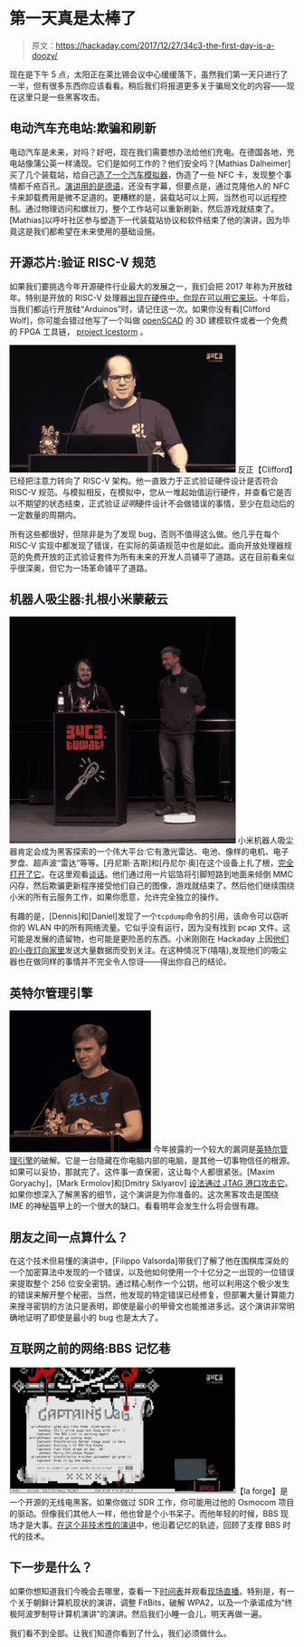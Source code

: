 # 第一天真是太棒了

> 原文：<https://hackaday.com/2017/12/27/34c3-the-first-day-is-a-doozy/>

现在是下午 5 点，太阳正在莱比锡会议中心缓缓落下，虽然我们第一天只进行了一半，但有很多东西你应该看看。稍后我们将报道更多关于骗局文化的内容——现在这里只是一些黑客攻击。

## 电动汽车充电站:欺骗和刷新

电动汽车是未来，对吗？好吧，现在我们需要想办法给他们充电。在德国各地，充电站像蒲公英一样涌现。它们是如何工作的？他们安全吗？[Mathias Dalheimer]买了几个装载站，给自己[造了一个汽车模拟器](https://evsim.gonium.net/)，伪造了一些 NFC 卡，发现整个事情都千疮百孔。[演讲用的是德语](https://media.ccc.de/v/34c3-9092-ladeinfrastruktur_fur_elektroautos_ausbau_statt_sicherheit)，还没有字幕，但要点是，通过克隆他人的 NFC 卡来卸载费用是微不足道的。更糟糕的是，装载站可以上网，当然也可以远程控制。通过物理访问和螺丝刀，整个工作站可以重新刷新，然后游戏就结束了。[Mathias]以呼吁社区参与塑造下一代装载站协议和软件结束了他的演讲，因为毕竟这是我们都希望在未来使用的基础设施。

## 开源芯片:验证 RISC-V 规范

如果我们要挑选今年开源硬件行业最大的发展之一，我们会把 2017 年称为开放硅年。特别是开放的 RISC-V 处理器[出现在硬件中，你现在可以用它来玩](https://hackaday.com/2017/09/18/a-smaller-cheaper-risc-v-board/)。十年后，当我们都运行开放硅“Arduinos”时，请记住这一次。如果你没有看[Clifford Wolf]，你可能会错过他写了一个叫做 [openSCAD](https://hackaday.com/?s=openscad) 的 3D 建模软件或者一个免费的 FPGA 工具链， [project Icestorm](https://hackaday.com/?s=icestorm) 。

[![](img/21a66d9d2c9d1f1a654131537eef147b.png)](https://hackaday.com/wp-content/uploads/2017/12/risc-vmp4-shot0002.jpg) 反正【Clifford】已经把注意力转向了 RISC-V 架构。他一直致力于正式验证硬件设计是否符合 RISC-V 规范。与模拟相反，在模拟中，您从一堆起始值运行硬件，并查看它是否以不期望的状态结束，正式验证*证明*硬件设计不会做错误的事情，至少在启动后的一定数量的周期内。

所有这些都很好，但除非是为了发现 bug，否则不值得这么做。他几乎在每个 RISC-V 实现中都发现了错误，在实际的英语规范中也是如此。面向开放处理器规范的免费开放的正式验证套件为所有未来的开发人员铺平了道路。这在目前看来似乎很深奥，但它为一场革命铺平了道路。

## 机器人吸尘器:扎根小米蒙蔽云

[![](img/94da25fa3c2cea0c8191ba66eb8bbf47.png)](https://hackaday.com/wp-content/uploads/2017/12/muxedmp4-shot0003_thumbnail_bright.png) 小米机器人吸尘器肯定会成为黑客探索的一个伟大平台:它有激光雷达、电池、像样的电机、电子罗盘、超声波“雷达”等等。[丹尼斯·吉斯]和[丹尼尔·奥]在这个设备上扎了根，[完全打开了它](https://events.ccc.de/congress/2017/Fahrplan/events/9147.html)。在这里观看[谈话](https://media.ccc.de/v/34c3-9147-unleash_your_smart-home_devices_vacuum_cleaning_robot_hacking)。他们通过用一片铝箔将引脚短路到地面来倾倒 MMC 闪存，然后欺骗更新程序接受他们自己的图像，游戏就结束了。然后他们继续围绕小米的所有云服务工作，如果你愿意，允许完全独立的操作。

有趣的是，[Dennis]和[Daniel]发现了一个`tcpdump`命令的引用，该命令可以窃听你的 WLAN 中的所有网络流量。它似乎没有运行，因为没有找到 pcap 文件。这可能是发展的遗留物，也可能是更险恶的东西。小米刚刚在 Hackaday 上因[他们的小夜灯向家里](https://hackaday.com/2017/12/26/the-bedside-light-app-that-phones-home/)发送大量数据而受到关注。在这种情况下(嘻嘻),发现他们的吸尘器也在做同样的事情并不完全令人惊讶——得出你自己的结论。

## 英特尔管理引擎

[![](img/c538c06f0b6046038f280b55f66b37f0.png)](https://hackaday.com/wp-content/uploads/2017/12/imemp4-shot0001_thumbnail1.png) 今年披露的一个较大的漏洞是[英特尔管理引擎](https://hackaday.com/2017/12/11/what-you-need-to-know-about-the-intel-management-engine/)的破解。它是一台隐藏在你电脑内部的电脑，是其他一切事物信任的根源。如果可以妥协，那就完了。这件事一直保密，这让每个人都很紧张。[Maxim Goryachy]，[Mark Ermolov]和[Dmitry Sklyarov] [设法通过 JTAG 港口攻击它](https://media.ccc.de/v/34c3-8762-inside_intel_management_engine)。如果你想深入了解黑客的细节，这个演讲是为你准备的。这次黑客攻击是围绕 IME 的神秘盔甲上的一个很大的缺口。看看明年会发生什么将会很有趣。

## 朋友之间一点算什么？

在这个技术但易懂的演讲中，[Filippo Valsorda]带我们了解了他在围棋库深处的一个加密算法中发现的一个错误，以及他如何使用一个十亿分之一出现的一位错误来提取整个 256 位安全密钥。通过精心制作一个公钥，他可以利用这个极少发生的错误来解开整个秘密。当然，他发现的特定错误已经修复，但部署大量计算能力来搜寻密钥的方法只是表明，即使是最小的甲骨文也能推进多远。这个演讲非常明确地证明了即使是最小的 bug 也是太大了。

## 互联网之前的网络:BBS 记忆巷

[![](img/9429aba072d4365cae8245f935b68175.png)](https://hackaday.com/wp-content/uploads/2017/12/bbsmp4-shot0003.jpg)【la forge】是一个开源的无线电黑客。如果你做过 SDR 工作，你可能用过他的 Osmocom 项目的驱动。但像我们其他人一样，他也曾是个小书呆子。而他年轻的时候，BBS 现场才是大事。[在这个非技术性的演讲](https://media.ccc.de/v/34c3-9034-bbss_and_early_internet_access_in_the_1990ies)中，他沿着记忆的轨迹，回顾了支撑 BBS 时代的技术。

## 下一步是什么？

如果你想知道我们今晚会去哪里，查看一下[时间表](https://events.ccc.de/congress/2017/Fahrplan/schedule/1.html)并观看[现场直播](http://streaming.media.ccc.de/34c3/)。特别是，有一个关于朝鲜计算机现状的演讲，调整 FitBits，破解 WPA2，以及一个承诺成为“终极阿波罗制导计算机演讲”的演讲。然后我们小睡一会儿，明天再做一遍。

我们看不到全部。让我们知道你看到了什么，我们必须做什么。